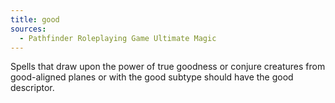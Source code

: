 ```yaml
---
title: good
sources:
  - Pathfinder Roleplaying Game Ultimate Magic
---
```


Spells that draw upon the power of true goodness or conjure creatures from good-aligned planes or with the good subtype should have the good descriptor.
